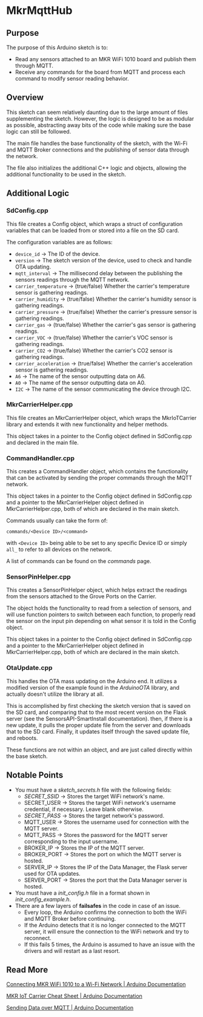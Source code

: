 # MkrMqttHub

## Purpose

The purpose of this Arduino sketch is to:

* Read any sensors attached to an MKR WiFi 1010 board and publish them through MQTT.
* Receive any commands for the board from MQTT and process each command to modify sensor reading behavior.

## Overview

This sketch can seem relatively daunting due to the large amount of files supplementing the sketch. However, the logic is designed to be as modular as possible, abstracting away bits of the code while making sure the base logic can still be followed.

The main file handles the base functionality of the sketch, with the Wi-Fi and MQTT Broker connections and the publishing of sensor data through the network.

The file also initializes the additional C++ logic and objects, allowing the additional functionality to be used in the sketch.

## Additional Logic

### SdConfig.cpp

This file creates a Config object, which wraps a struct of configuration variables that can be loaded from or stored into a file on the SD card.

The configuration variables are as follows:

* `device_id` -> The ID of the device.
* `version` -> The sketch version of the device, used to check and handle OTA updating.
* `mqtt_interval` -> The millisecond delay between the publishing the sensors readings through the MQTT network.
* `carrier_temperature` -> (true/false) Whether the carrier's temperature sensor is gathering readings.
* `carrier_humidity` -> (true/false) Whether the carrier's humidity sensor is gathering readings.
* `carrier_pressure` -> (true/false) Whether the carrier's pressure sensor is gathering readings.
* `carrier_gas` -> (true/false) Whether the carrier's gas sensor is gathering readings.
* `carrier_VOC` -> (true/false) Whether the carrier's VOC sensor is gathering readings.
* `carrier_CO2` -> (true/false) Whether the carrier's CO2 sensor is gathering readings.
* `carrier_acceleration` -> (true/false) Whether the carrier's acceleration sensor is gathering readings.
* `A6` -> The name of the sensor outputting data on A6.
* `A0` -> The name of the sensor outputting data on A0.
* `I2C` -> The name of the sensor communicating the device through I2C.

### MkrCarrierHelper.cpp

This file creates an MkrCarrierHelper object, which wraps the MkrIoTCarrier library and extends it with new functionality and helper methods.

This object takes in a pointer to the Config object defined in SdConfig.cpp and declared in the main file.

### CommandHandler.cpp

This creates a CommandHandler object, which contains the functionality that can be activated by sending the proper commands through the MQTT network.

This object takes in a pointer to the Config object defined in SdConfig.cpp and a pointer to the MkrCarrierHelper object defined in MkrCarrierHelper.cpp, both of which are declared in the main sketch.

Commands usually can take the form of:

```
commands/<Device ID>/<command>
```

with `<Device ID>` being able to be set to any specific Device ID or simply `all_` to refer to all devices on the network.

A list of commands can be found on the *commands* page.

### SensorPinHelper.cpp

This creates a SensorPinHelper object, which helps extract the readings from the sensors attached to the Grove Ports on the Carrier.

The object holds the functionality to read from a selection of sensors, and will use function pointers to switch between each function, to properly read the sensor on the input pin depending on what sensor it is told in the Config object.

This object takes in a pointer to the Config object defined in SdConfig.cpp and a pointer to the MkrCarrierHelper object defined in MkrCarrierHelper.cpp, both of which are declared in the main sketch.

### OtaUpdate.cpp

This handles the OTA mass updating on the Arduino end. It utilizes a modified version of the example found in the *ArduinoOTA* library, and actually doesn't utilize the library at all.

This is accomplished by first checking the sketch version that is saved on the SD card, and comparing that to the most recent version on the Flask server (see the SensorsAPI-SmartInstall documentation). then, if there is a new update, it pulls the proper update file from the server and downloads that to the SD card. Finally, it updates itself through the saved update file, and reboots.

These functions are not within an object, and are just called directly within the base sketch.

## Notable Points

- You must have a *sketch_secrets.h* file with the following fields:
  - *SECRET_SSID* -> Stores the target WiFi network's name.
  - SECRET_USER -> Stores the target WiFi network's username credential, if necessary. Leave blank otherwise.
  - *SECRET_PASS* -> Stores the target network's password.
  - MQTT_USER -> Stores the username used for connection with the MQTT server.
  - MQTT_PASS -> Stores the password for the MQTT server corresponding to the input username.
  - BROKER_IP -> Stores the IP of the MQTT server.
  - BROKER_PORT -> Stores the port on which the MQTT server is hosted.
  - SERVER_IP -> Stores the IP of the Data Manager, the Flask server used for OTA updates.
  - SERVER_PORT -> Stores the port that the Data Manager server is hosted.
- You must have a *init_config.h* file in a format shown in *init_config_example.h*.
- There are a few layers of **failsafes** in the code in case of an issue.
  - Every loop, the Arduino confirms the connection to both the WiFi and MQTT Broker before continuing.
  - If the Arduino detects that it is no longer connected to the MQTT server, it will ensure the connection to the WiFi network and try to reconnect.
  - If this fails 5 times, the Arduino is assumed to have an issue with the drivers and will restart as a last resort.

## Read More

[Connecting MKR WiFi 1010 to a Wi-Fi Network | Arduino Documentation](https://docs.arduino.cc/tutorials/mkr-wifi-1010/connecting-to-wifi-network)

[MKR IoT Carrier Cheat Sheet | Arduino Documentation](https://docs.arduino.cc/tutorials/mkr-iot-carrier/mkr-iot-carrier-01-technical-reference)

[Sending Data over MQTT | Arduino Documentation](https://docs.arduino.cc/tutorials/mkr-wifi-1010/mqtt-device-to-device)
